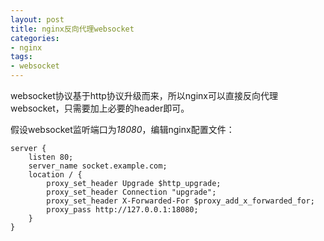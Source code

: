 ```yaml
---
layout: post
title: nginx反向代理websocket
categories:
- nginx
tags:
- websocket
---
```

websocket协议基于http协议升级而来，所以nginx可以直接反向代理websocket，只需要加上必要的header即可。

假设websocket监听端口为*18080*，编辑nginx配置文件：

```nginx
server {
    listen 80;
    server_name socket.example.com;
    location / {
        proxy_set_header Upgrade $http_upgrade;
        proxy_set_header Connection "upgrade";
        proxy_set_header X-Forwarded-For $proxy_add_x_forwarded_for;
        proxy_pass http://127.0.0.1:18080;
    }
}
```